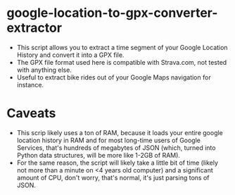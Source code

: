 # google-location-to-gpx-converter-extractor

- This script allows you to extract a time segment of your Google Location History and convert it into a GPX file.
- The GPX file format used here is compatible with Strava.com, not tested with anything else.
- Useful to extract bike rides out of your Google Maps navigation for instance.

# Caveats

- This scrip likely uses a ton of RAM, because it loads your entire google location history in RAM and for most long-time users of Google Services, that's hundreds of megabytes of JSON (which, turned into Python data structures, will be more like 1-2GB of RAM).
- For the same reason, the script will likely take a little bit of time (likely not more than a minute on <4 years old computer) and a significant amount of CPU, don't worry, that's normal, it's just parsing tons of JSON.
